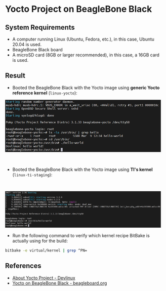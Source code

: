 # Yocto Project on BeagleBone Black

## System Requirements
- A computer running Linux (Ubuntu, Fedora, etc.), in this case, Ubuntu 20.04 is used.
- BeagleBone Black board
- A microSD card (8GB or larger recommended), in this case, a 16GB card is used.

## Result
- Booted the BeagleBone Black with the Yocto image using **generic Yocto reference kernel** (`linux-yocto`):

![build_yocto_bbb](./build_yocto_bbb.png)

<br>

- Booted the BeagleBone Black with the Yocto image using **TI's kernel** (`linux-ti-staging`):

<br>

![build_yocto_bbb_ti](./build_yocto_bbb_ti.png)

- Run the following command to verify which kernel recipe BitBake is actually using for the build:

```bash
bitbake -e virtual/kernel | grep ^PN=
```

## References
- [About Yocto Project - Devlinux](https://devlinux.vn/blog/Gi%E1%BB%9Bi-thi%E1%BB%87u-v%E1%BB%81-Yocto-Project)
- [Yocto on BeagleBone Black - beagleboard.org](https://www.beagleboard.org/projects/yocto-on-beaglebone-black)